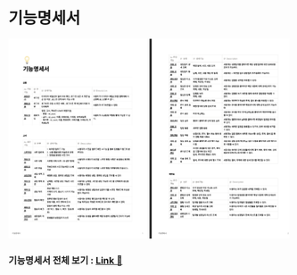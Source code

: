 # 기능명세서

![기능명세서](./assets/images/기능명세서_사진.PNG)

### 기능명세서 전체 보기 : [Link 🔗](./assets/pdf/기능명세서.pdf)
